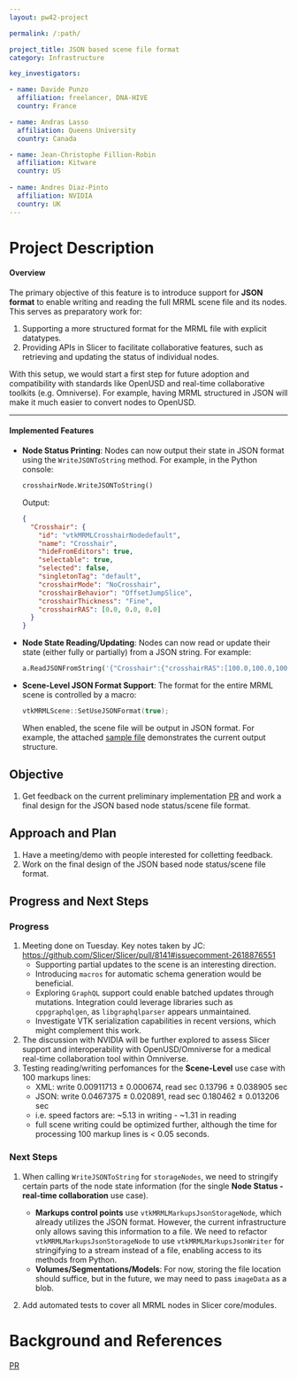 ```yaml
---
layout: pw42-project

permalink: /:path/

project_title: JSON based scene file format
category: Infrastructure

key_investigators:

- name: Davide Punzo
  affiliation: freelancer, DNA-HIVE
  country: France

- name: Andras Lasso
  affiliation: Queens University
  country: Canada

- name: Jean-Christophe Fillion-Robin
  affiliation: Kitware
  country: US
  
- name: Andres Diaz-Pinto
  affiliation: NVIDIA
  country: UK
---
```


# Project Description

<!-- Add a short paragraph describing the project. -->

#### **Overview**

The primary objective of this feature is to introduce support for **JSON format** to enable writing and reading the full MRML scene file and its nodes. This serves as preparatory work for:

1. Supporting a more structured format for the MRML file with explicit datatypes.
2. Providing APIs in Slicer to facilitate collaborative features, such as retrieving and updating the status of individual nodes.

With this setup, we would start a first step for future adoption and compatibility with standards like OpenUSD and real-time collaborative toolkits (e.g. Omniverse). For example, having MRML structured in JSON will make it much easier to convert nodes to OpenUSD.

---

#### **Implemented Features**

- **Node Status Printing**:
  Nodes can now output their state in JSON format using the `WriteJSONToString` method. For example, in the Python console:

  ```python
  crosshairNode.WriteJSONToString()
  ```
  Output:
  ```json
  {
    "Crosshair": {
      "id": "vtkMRMLCrosshairNodedefault",
      "name": "Crosshair",
      "hideFromEditors": true,
      "selectable": true,
      "selected": false,
      "singletonTag": "default",
      "crosshairMode": "NoCrosshair",
      "crosshairBehavior": "OffsetJumpSlice",
      "crosshairThickness": "Fine",
      "crosshairRAS": [0.0, 0.0, 0.0]
    }
  }
  ```

- **Node State Reading/Updating**:
  Nodes can now read or update their state (either fully or partially) from a JSON string. For example:

  ```python
  a.ReadJSONFromString('{"Crosshair":{"crosshairRAS":[100.0,100.0,100.0]}}')
  ```

- **Scene-Level JSON Format Support**:
  The format for the entire MRML scene is controlled by a macro:

  ```cpp
  vtkMRMLScene::SetUseJSONFormat(true);
  ```

  When enabled, the scene file will be output in JSON format. For example, the attached [sample file](https://github.com/user-attachments/files/18457210/2025-01-17-Scene.zip) demonstrates the current output structure.

## Objective

<!-- Describe here WHAT you would like to achieve (what you will have as end result). -->

1. Get feedback on the current preliminary implementation [PR](https://github.com/Slicer/Slicer/pull/8141) and work a final design for the JSON based node status/scene file format.


## Approach and Plan

<!-- Describe here HOW you would like to achieve the objectives stated above. -->

1. Have a meeting/demo with people interested for colletting feedback.
1. Work on the final design of the JSON based node status/scene file format.


## Progress and Next Steps

### Progress
1. Meeting done on Tuesday. Key notes taken by JC:
https://github.com/Slicer/Slicer/pull/8141#issuecomment-2618876551
   - Supporting partial updates to the scene is an interesting direction.
   - Introducing `macros` for automatic schema generation would be beneficial.
   - Exploring `GraphQL` support could enable batched updates through mutations. Integration could leverage libraries such as `cppgraphqlgen`, as `libgraphqlparser` appears unmaintained.
   - Investigate VTK serialization capabilities in recent versions, which might complement this work.
1. The discussion with NVIDIA will be further explored to assess Slicer support and interoperability with OpenUSD/Omniverse for a medical real-time collaboration tool within Omniverse.
1. Testing reading/writing perfomances for the **Scene-Level** use case with 100 markups lines:
   - XML: write 0.00911713 ± 0.000674, read sec 0.13796 ± 0.038905 sec
   - JSON: write 0.0467375 ± 0.020891, read sec 0.180462 ± 0.013206 sec
   - i.e. speed factors are: ~5.13 in writing - ~1.31 in reading
   - full scene writing could be optimized further, although the time for processing 100 markup lines is < 0.05 seconds.


### Next Steps
1. When calling `WriteJSONToString` for `storageNodes`, we need to stringify certain parts of the node state information (for the single **Node Status - real-time collaboration** use case).  
   - **Markups control points** use `vtkMRMLMarkupsJsonStorageNode`, which already utilizes the JSON format. However, the current infrastructure only allows saving this information to a file. We need to refactor `vtkMRMLMarkupsJsonStorageNode` to use `vtkMRMLMarkupsJsonWriter` for stringifying to a stream instead of a file, enabling access to its methods from Python.  
   - **Volumes/Segmentations/Models**: For now, storing the file location should suffice, but in the future, we may need to pass `imageData` as a blob.  

1. Add automated tests to cover all MRML nodes in Slicer core/modules.
  
# Background and References

<!-- If you developed any software, include link to the source code repository.
     If possible, also add links to sample data, and to any relevant publications. -->

[PR](https://github.com/Slicer/Slicer/pull/8141)




